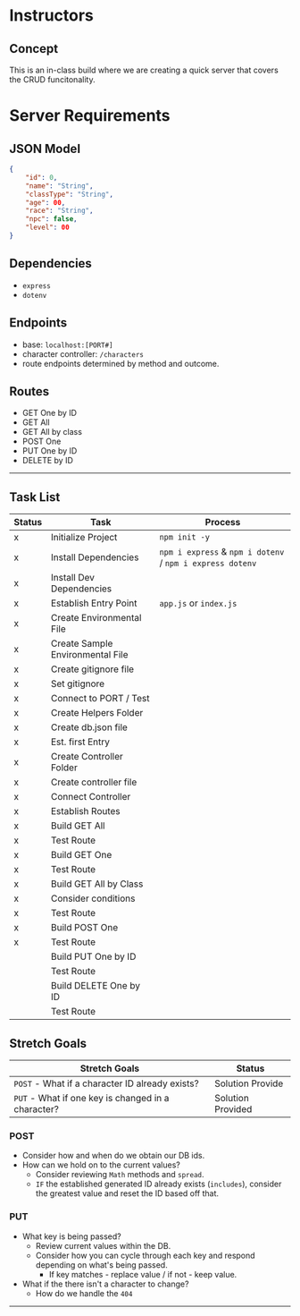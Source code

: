 # Instructors
## Concept

This is an in-class build where we are creating a quick server that covers the CRUD funcitonality. 

# Server Requirements

## JSON Model
```json
{
    "id": 0,
    "name": "String",
    "classType": "String",
    "age": 00,
    "race": "String",
    "npc": false,
    "level": 00
}
```
## Dependencies
- `express`
- `dotenv`

## Endpoints
- base: `localhost:[PORT#]`
- character controller: `/characters`
- route endpoints determined by method and outcome.

## Routes
- GET One by ID
- GET All
- GET All by class
- POST One
- PUT One by ID
- DELETE by ID

---

## Task List

| Status | Task | Process |
| --- | --- | --- |
|x| Initialize Project | `npm init -y` |
|x| Install Dependencies | `npm i express` & `npm i dotenv` / `npm i express dotenv` |
|x| Install Dev Dependencies |  |
|x| Establish Entry Point | `app.js` or `index.js`|
|x| Create Environmental File |  |
|x| Create Sample Environmental File |  |
|x| Create gitignore file |  |
|x| Set gitignore |  |
|x| Connect to PORT / Test | |
|x| Create Helpers Folder | |
|x| Create db.json file | |
|x| Est. first Entry | |
|x| Create Controller Folder |  |
|x| Create controller file | |
|x| Connect Controller | |
|x| Establish Routes |  |
|x| Build GET All |  |
|x| Test Route |  |
|x| Build GET One |  |
|x| Test Route |  |
|x| Build GET All by Class | |
|x| Consider conditions |  |
|x| Test Route |  |
|x| Build POST One |  |
|x| Test Route |  |
| | Build PUT One by ID |  |
| | Test Route |  |
| | Build DELETE One by ID | |
| | Test Route |  |

## Stretch Goals
| Stretch Goals | Status |
| --- | --- |
| `POST` - What if a character ID already exists? | Solution Provide |
| `PUT` - What if one key is changed in a character? | Solution Provided |

### POST
- Consider how and when do we obtain our DB ids.
- How can we hold on to the current values?
  - Consider reviewing `Math` methods and `spread`.
  - `IF` the established generated ID already exists (`includes`), consider the greatest value and reset the ID based off that.

### PUT
- What key is being passed?
  - Review current values within the DB.
  - Consider how you can cycle through each key and respond depending on what's being passed.
    - If key matches - replace value / if not - keep value.
- What if the there isn't a character to change?
  - How do we handle the `404`

---